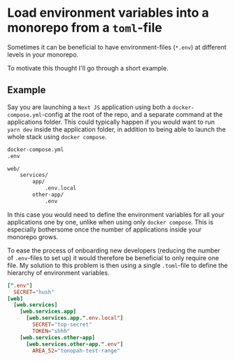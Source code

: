 # Load environment variables into a monorepo from a `toml`-file

Sometimes it can be beneficial to have environment-files (`*.env`) at different levels in your monorepo.

To motivate this thought I'll go through a short example. 

## Example

Say you are launching a `Next JS` application using both a `docker-compose.yml`-config at the root of the repo, and a separate command at the applications folder. This could typically happen if you would want to run `yarn dev` inside the application folder, in addition to being able to launch the whole stack using `docker compose`.

```markdown
docker-compose.yml
.env

web/
    services/
        app/
            .env.local
        other-app/
            .env
```

In this case you would need to define the environment variables for all your applications one by one, unlike when using only `docker compose`. This is especially bothersome once the number of applications inside your monorepo grows.

To ease the process of onboarding new developers (reducing the number of `.env`-files to set up) it would therefore be beneficial to only require one file. My solution to this problem is then using a single `.toml`-file to define the hierarchy of environment variables.

```toml
[".env"]
  SECRET="hush"
[web]
  [web.services]
    [web.services.app] 
      [web.services.app.".env.local"] 
        SECRET="top-secret"
        TOKEN="shhh"
    [web.services.other-app] 
      [web.services.other-app.".env"] 
        AREA_52="tonopah-test-range"
```